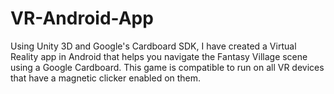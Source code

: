 # VR-Android-App
Using Unity 3D and Google's Cardboard SDK, I have created a Virtual Reality app in Android that helps you navigate the Fantasy Village scene using a Google Cardboard. This game is compatible to run on all VR devices that have a magnetic clicker enabled on them.
